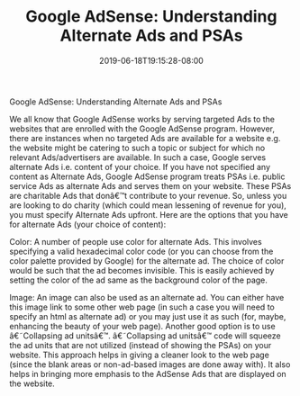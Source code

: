 ﻿---
title: "Google AdSense: Understanding Alternate Ads and PSAs"
date: 2019-06-18T19:15:28-08:00
description: "AdsenseArticles Tips for Web Success"
featured_image: "/images/AdsenseArticles.jpg"
tags: ["AdsenseArticles"]
---

Google AdSense: Understanding Alternate Ads and PSAs

We all know that Google AdSense works by serving targeted Ads to the websites that are enrolled with the Google AdSense program. However, there are instances when no targeted Ads are available for a website e.g. the website might be catering to such a topic or subject for which no relevant Ads/advertisers are available. In such a case, Google serves alternate Ads i.e. content of your choice. If you have not specified any content as Alternate Ads, Google AdSense program treats PSAs i.e. public service Ads as alternate Ads and serves them on your website. These PSAs are charitable Ads that donâ€™t contribute to your revenue. So, unless you are looking to do charity (which could mean lessening of revenue for you), you must specify Alternate Ads upfront. 
Here are the options that you have for alternate Ads (your choice of content):

Color: A number of people use color for alternate Ads. This involves specifying a valid hexadecimal color code (or you can choose from the color palette provided by Google) for the alternate ad. The choice of color would be such that the ad becomes invisible. This is easily achieved by setting the color of the ad same as the background color of the page.

Image: An image can also be used as an alternate ad. You can either have this image link to some other web page (in such a case you will need to specify an html as alternate ad) or you may just use it as such (for, maybe, enhancing the beauty of your web page). 
Another good option is to use â€˜Collapsing ad unitsâ€™. â€˜Collapsing ad unitsâ€™ code will squeeze the ad units that are not utilized (instead of showing the PSAs) on your website. This approach helps in giving a cleaner look to the web page (since the blank areas or non-ad-based images are done away with). It also helps in bringing more emphasis to the AdSense Ads that are displayed on the website.
